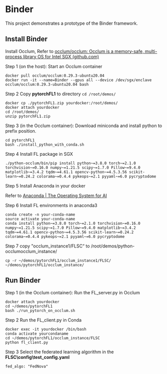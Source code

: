 # Binder

This project demonstrates a prototype of the Binder framework.

## Install Binder

Install Occlum, Refer to [occlum/occlum: Occlum is a memory-safe, multi-process library OS for Intel SGX (github.com)](https://github.com/occlum/occlum/tree/master)

Step 1 (on the host): Start an Occlum container
```
docker pull occlum/occlum:0.29.3-ubuntu20.04
docker run -it --name=Binder --gpus all --device /dev/sgx/enclave occlum/occlum:0.29.3-ubuntu20.04 bash
```

Step 2  Copy **pytorchFL1** to directory  `cd /root/demos/`

```
docker cp ./pytorchFL1.zip yourdocker:/root/demos/
docker attach yourdocker
cd /root/demos/
unzip pytorchFL1.zip
```

Step 3 (in the Occlum container): Download miniconda and install python to prefix position.

```
cd pytorchFL1
bash ./install_python_with_conda.sh
```

Step 4 Install FL package in SGX

```
./python-occlum/bin/pip install python~=3.8.0 torch~=2.1.0 torchvision~=0.16.0 numpy~=1.21.5 scipy~=1.7.0 Pillow~=9.4.0 matplotlib~=3.4.2 tqdm~=4.61.1 opencv-python~=4.5.3.56 scikit-learn~=0.24.2 colorama~=0.4.4 pykeops~=2.1 pyyaml~=6.0 pycryptodome
```

Step 5 Install Anaconda in your docker

Refer to [Anaconda | The Operating System for AI](https://www.anaconda.com/)

Step 6 Install FL environments in anaconda3 

```
conda create -n your-conda-name
source activate your-conda-name
conda install python~=3.8.0 torch~=2.1.0 torchvision~=0.16.0 numpy~=1.21.5 scipy~=1.7.0 Pillow~=9.4.0 matplotlib~=3.4.2 tqdm~=4.61.1 opencv-python~=4.5.3.56 scikit-learn~=0.24.2 colorama~=0.4.4 pykeops~=2.1 pyyaml~=6.0 pycryptodome
```

Step 7 copy "occlum_instance1/FLSC“  to /root/demos/python-occlumocclum_instance/

`cp -r ~/demos/pytorchFL1/occlum_instance1/FLSC/ ~/demos/pytorchFL1/occlum_instance/`

## Run Binder

Step 1 (in the Occlum container): Run the FL_server.py in Occlum

```
docker attach yourdocker
cd ~/demos/pytorchFL1
bash ./run_pytorch_on_occlum.sh
```

Step 2 Run the FL_client.py in Conda

```
docker exec -it yourdocker /bin/bash
conda activate yourcondaname
cd ~/demos/pytorchFL1/occlum_instance/FLSC
python fl_client.py
```

Step 3 Select the federated learning algorithm in the **FLSC\config\test_config.yaml**

`fed_algo: "FedNova"`
